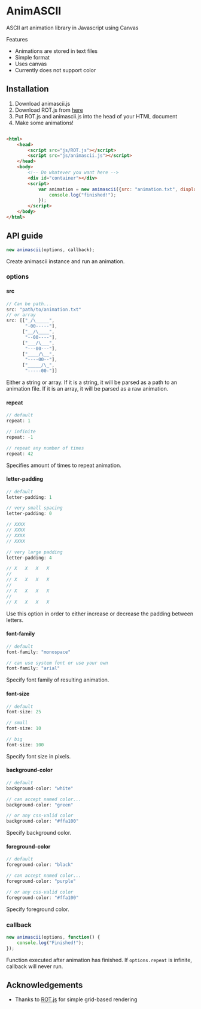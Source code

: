 # AnimASCII


ASCII art animation library in Javascript using Canvas

Features

 * Animations are stored in text files
 * Simple format
 * Uses canvas
 * Currently does not support color

## Installation

1. Download animascii.js
2. Download ROT.js from [here](https://github.com/ondras/rot.js/)
2. Put ROT.js and animascii.js into the head of your HTML document
3. Make some animations!

```html

<html>
	<head>
    	<script src="js/ROT.js"></script>
        <script src="js/animascii.js"></script>
	</head>
	<body>
    	<!-- Do whatever you want here -->
        <div id="container"></div>
        <script>
        	var animation = new animascii({src: "animation.txt", display: document.getElementById("container")}, function() {
            	console.log("finished!");
            });
        </script>
	</body>
</html>

```

## API guide

```javascript
new animascii(options, callback);
```
Create animascii instance and run an animation.

### options

#### src

```javascript
// Can be path...
src: "path/to/animation.txt"
// or array
src: [["_/\_____",
       "-00-----"],
      ["__/\____",
       "--00----"], 
      ["___/\___",
       "---00---"],
      ["____/\__",
       "----00--"],
      ["_____/\_",
       "-----00-"]]
```
Either a string or array. If it is a string, it will be parsed as a path to an animation file. If it is an array, it will be parsed as a raw animation.

#### repeat

```javascript
// default
repeat: 1

// infinite
repeat: -1

// repeat any number of times
repeat: 42
```
Specifies amount of times to repeat animation.

#### letter-padding

```javascript
// default
letter-padding: 1

// very small spacing
letter-padding: 0

// XXXX
// XXXX
// XXXX
// XXXX

// very large padding
letter-padding: 4

// X   X   X   X
//
// X   X   X   X
//
// X   X   X   X
//
// X   X   X   X
```
Use this option in order to either increase or decrease the padding between letters.

#### font-family

```javascript
// default
font-family: "monospace"

// can use system font or use your own
font-family: "arial"
```
Specify font family of resulting animation.

#### font-size

```javascript
// default
font-size: 25

// small
font-size: 10

// big
font-size: 100
```
Specify font size in pixels.

#### background-color

```javascript
// default
background-color: "white"

// can accept named color...
background-color: "green"

// or any css-valid color
background-color: "#ffa100"
```
Specify background color.

#### foreground-color

```javascript
// default
foreground-color: "black"

// can accept named color...
foreground-color: "purple"

// or any css-valid color
foreground-color: "#ffa100"
```
Specify foreground color.

### callback

```javascript
new animascii(options, function() {
	console.log("Finished!");
});
```
Function executed after animation has finished. If `options.repeat` is infinite, callback will never run.

## Acknowledgements

 * Thanks to [ROT.js](https://github.com/ondras/rot.js/) for simple grid-based rendering

